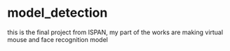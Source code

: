 # model_detection
this is the final project from ISPAN, my part of the works  are making virtual mouse and face recognition model
